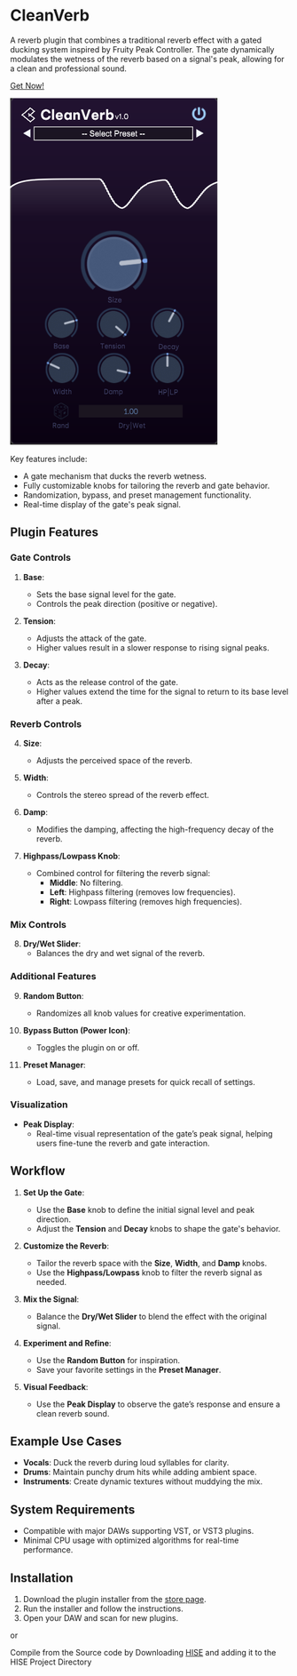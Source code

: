 # CleanVerb



A reverb plugin that combines a traditional reverb effect with a gated ducking system inspired by Fruity Peak Controller. The gate dynamically modulates the wetness of the reverb based on a signal's peak, allowing for a clean and professional sound.

[Get Now!](https://ko-fi.com/s/2fc73dd2f4)

![product image](/GitImages/CleanVerb.png)

Key features include:
- A gate mechanism that ducks the reverb wetness.
- Fully customizable knobs for tailoring the reverb and gate behavior.
- Randomization, bypass, and preset management functionality.
- Real-time display of the gate's peak signal.

## Plugin Features

### **Gate Controls**
1. **Base**:
   - Sets the base signal level for the gate.
   - Controls the peak direction (positive or negative).

2. **Tension**:
   - Adjusts the attack of the gate.
   - Higher values result in a slower response to rising signal peaks.

3. **Decay**:
   - Acts as the release control of the gate.
   - Higher values extend the time for the signal to return to its base level after a peak.

### **Reverb Controls**
4. **Size**:
   - Adjusts the perceived space of the reverb.

5. **Width**:
   - Controls the stereo spread of the reverb effect.

6. **Damp**:
   - Modifies the damping, affecting the high-frequency decay of the reverb.

7. **Highpass/Lowpass Knob**:
   - Combined control for filtering the reverb signal:
     - **Middle**: No filtering.
     - **Left**: Highpass filtering (removes low frequencies).
     - **Right**: Lowpass filtering (removes high frequencies).

### **Mix Controls**
8. **Dry/Wet Slider**:
   - Balances the dry and wet signal of the reverb.

### **Additional Features**
9. **Random Button**:
   - Randomizes all knob values for creative experimentation.

10. **Bypass Button (Power Icon)**:
    - Toggles the plugin on or off.

11. **Preset Manager**:
    - Load, save, and manage presets for quick recall of settings.

### **Visualization**
- **Peak Display**:
   - Real-time visual representation of the gate’s peak signal, helping users fine-tune the reverb and gate interaction.

## Workflow
1. **Set Up the Gate**:
   - Use the **Base** knob to define the initial signal level and peak direction.
   - Adjust the **Tension** and **Decay** knobs to shape the gate's behavior.

2. **Customize the Reverb**:
   - Tailor the reverb space with the **Size**, **Width**, and **Damp** knobs.
   - Use the **Highpass/Lowpass** knob to filter the reverb signal as needed.

3. **Mix the Signal**:
   - Balance the **Dry/Wet Slider** to blend the effect with the original signal.

4. **Experiment and Refine**:
   - Use the **Random Button** for inspiration.
   - Save your favorite settings in the **Preset Manager**.

5. **Visual Feedback**:
   - Use the **Peak Display** to observe the gate’s response and ensure a clean reverb sound.

## Example Use Cases
- **Vocals**: Duck the reverb during loud syllables for clarity.
- **Drums**: Maintain punchy drum hits while adding ambient space.
- **Instruments**: Create dynamic textures without muddying the mix.

## System Requirements
- Compatible with major DAWs supporting VST, or VST3 plugins.
- Minimal CPU usage with optimized algorithms for real-time performance.

## Installation
1. Download the plugin installer from the [store page](https://ko-fi.com/s/2fc73dd2f4).
2. Run the installer and follow the instructions.
3. Open your DAW and scan for new plugins.

or

Compile from the Source code by Downloading [HISE](https://hise.dev) and adding it to the HISE Project Directory 

